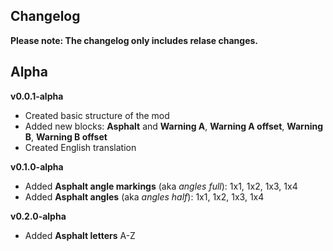 ## Changelog
**Please note: The changelog only includes relase changes.**

## Alpha
**v0.0.1-alpha**

 - Created basic structure of the mod
 - Added new blocks: **Asphalt** and **Warning A**, **Warning A offset**, **Warning B**, **Warning B offset**
 - Created English translation

**v0.1.0-alpha**

 - Added **Asphalt angle markings** (aka _angles full_): 1x1, 1x2, 1x3, 1x4
 - Added **Asphalt angles** (aka _angles half_): 1x1, 1x2, 1x3, 1x4

**v0.2.0-alpha**

 - Added **Asphalt letters** A-Z
